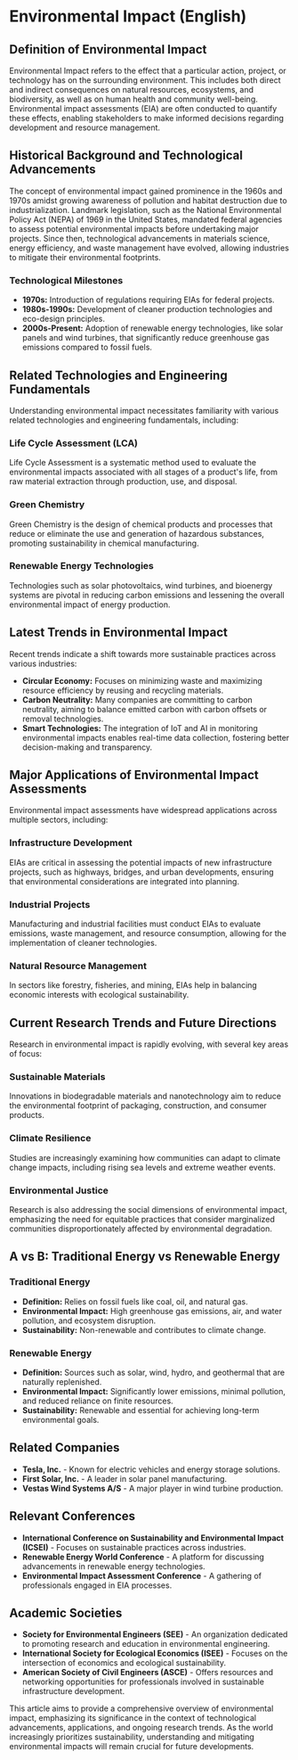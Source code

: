 # Environmental Impact (English)

## Definition of Environmental Impact

Environmental Impact refers to the effect that a particular action, project, or technology has on the surrounding environment. This includes both direct and indirect consequences on natural resources, ecosystems, and biodiversity, as well as on human health and community well-being. Environmental impact assessments (EIA) are often conducted to quantify these effects, enabling stakeholders to make informed decisions regarding development and resource management.

## Historical Background and Technological Advancements

The concept of environmental impact gained prominence in the 1960s and 1970s amidst growing awareness of pollution and habitat destruction due to industrialization. Landmark legislation, such as the National Environmental Policy Act (NEPA) of 1969 in the United States, mandated federal agencies to assess potential environmental impacts before undertaking major projects. Since then, technological advancements in materials science, energy efficiency, and waste management have evolved, allowing industries to mitigate their environmental footprints.

### Technological Milestones
- **1970s:** Introduction of regulations requiring EIAs for federal projects.
- **1980s-1990s:** Development of cleaner production technologies and eco-design principles.
- **2000s-Present:** Adoption of renewable energy technologies, like solar panels and wind turbines, that significantly reduce greenhouse gas emissions compared to fossil fuels.

## Related Technologies and Engineering Fundamentals

Understanding environmental impact necessitates familiarity with various related technologies and engineering fundamentals, including:

### Life Cycle Assessment (LCA)
Life Cycle Assessment is a systematic method used to evaluate the environmental impacts associated with all stages of a product's life, from raw material extraction through production, use, and disposal.

### Green Chemistry
Green Chemistry is the design of chemical products and processes that reduce or eliminate the use and generation of hazardous substances, promoting sustainability in chemical manufacturing.

### Renewable Energy Technologies
Technologies such as solar photovoltaics, wind turbines, and bioenergy systems are pivotal in reducing carbon emissions and lessening the overall environmental impact of energy production.

## Latest Trends in Environmental Impact

Recent trends indicate a shift towards more sustainable practices across various industries:
- **Circular Economy:** Focuses on minimizing waste and maximizing resource efficiency by reusing and recycling materials.
- **Carbon Neutrality:** Many companies are committing to carbon neutrality, aiming to balance emitted carbon with carbon offsets or removal technologies.
- **Smart Technologies:** The integration of IoT and AI in monitoring environmental impacts enables real-time data collection, fostering better decision-making and transparency.

## Major Applications of Environmental Impact Assessments

Environmental impact assessments have widespread applications across multiple sectors, including:

### Infrastructure Development
EIAs are critical in assessing the potential impacts of new infrastructure projects, such as highways, bridges, and urban developments, ensuring that environmental considerations are integrated into planning.

### Industrial Projects
Manufacturing and industrial facilities must conduct EIAs to evaluate emissions, waste management, and resource consumption, allowing for the implementation of cleaner technologies.

### Natural Resource Management
In sectors like forestry, fisheries, and mining, EIAs help in balancing economic interests with ecological sustainability.

## Current Research Trends and Future Directions

Research in environmental impact is rapidly evolving, with several key areas of focus:

### Sustainable Materials
Innovations in biodegradable materials and nanotechnology aim to reduce the environmental footprint of packaging, construction, and consumer products.

### Climate Resilience
Studies are increasingly examining how communities can adapt to climate change impacts, including rising sea levels and extreme weather events.

### Environmental Justice
Research is also addressing the social dimensions of environmental impact, emphasizing the need for equitable practices that consider marginalized communities disproportionately affected by environmental degradation.

## A vs B: Traditional Energy vs Renewable Energy

### Traditional Energy
- **Definition:** Relies on fossil fuels like coal, oil, and natural gas.
- **Environmental Impact:** High greenhouse gas emissions, air, and water pollution, and ecosystem disruption.
- **Sustainability:** Non-renewable and contributes to climate change.

### Renewable Energy
- **Definition:** Sources such as solar, wind, hydro, and geothermal that are naturally replenished.
- **Environmental Impact:** Significantly lower emissions, minimal pollution, and reduced reliance on finite resources.
- **Sustainability:** Renewable and essential for achieving long-term environmental goals.

## Related Companies

- **Tesla, Inc.** - Known for electric vehicles and energy storage solutions.
- **First Solar, Inc.** - A leader in solar panel manufacturing.
- **Vestas Wind Systems A/S** - A major player in wind turbine production.

## Relevant Conferences

- **International Conference on Sustainability and Environmental Impact (ICSEI)** - Focuses on sustainable practices across industries.
- **Renewable Energy World Conference** - A platform for discussing advancements in renewable energy technologies.
- **Environmental Impact Assessment Conference** - A gathering of professionals engaged in EIA processes.

## Academic Societies

- **Society for Environmental Engineers (SEE)** - An organization dedicated to promoting research and education in environmental engineering.
- **International Society for Ecological Economics (ISEE)** - Focuses on the intersection of economics and ecological sustainability.
- **American Society of Civil Engineers (ASCE)** - Offers resources and networking opportunities for professionals involved in sustainable infrastructure development.

This article aims to provide a comprehensive overview of environmental impact, emphasizing its significance in the context of technological advancements, applications, and ongoing research trends. As the world increasingly prioritizes sustainability, understanding and mitigating environmental impacts will remain crucial for future developments.
